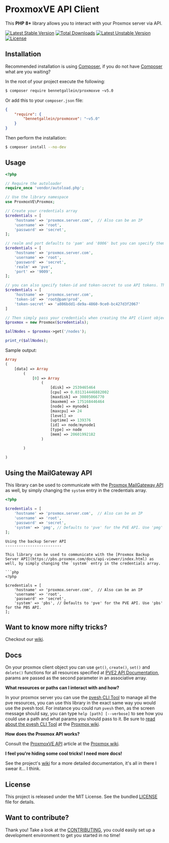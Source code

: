 ProxmoxVE API Client
====================

This **PHP 8+** library allows you to interact with your Proxmox server via API.

[![Latest Stable Version](https://poser.pugx.org/zzantares/proxmoxve/v/stable.svg)](https://packagist.org/packages/zzantares/proxmoxve)
[![Total Downloads](https://poser.pugx.org/zzantares/proxmoxve/downloads.svg)](https://packagist.org/packages/zzantares/proxmoxve)
[![Latest Unstable Version](https://poser.pugx.org/zzantares/proxmoxve/v/unstable.svg)](https://packagist.org/packages/zzantares/proxmoxve)
[![License](https://poser.pugx.org/zzantares/proxmoxve/license.svg)](https://packagist.org/packages/zzantares/proxmoxve)


Installation
------------

Recommended installation is using [Composer], if you do not have [Composer] what are you waiting?

In the root of your project execute the following:

```sh
$ composer require bennetgallein/proxmoxve ~v5.0
```

Or add this to your `composer.json` file:

```json
{
    "require": {
        "bennetgallein/proxmoxve": "~v5.0"
    }
}
```

Then perform the installation:
```sh
$ composer install --no-dev
```


Usage
-----

```php
<?php

// Require the autoloader
require_once 'vendor/autoload.php';

// Use the library namespace
use ProxmoxVE\Proxmox;

// Create your credentials array
$credentials = [
    'hostname' => 'proxmox.server.com',  // Also can be an IP
    'username' => 'root',
    'password' => 'secret',
];

// realm and port defaults to 'pam' and '8006' but you can specify them like so
$credentials = [
    'hostname' => 'proxmox.server.com',
    'username' => 'root',
    'password' => 'secret',
    'realm' => 'pve',
    'port' => '9009',
];

// you can also specify token-id and token-secret to use API tokens. They will be preffered over normal username/password
$credentials = [
    'hostname' => 'proxmox.server.com',
    'token-id' => 'root@pam!prod',
    'token-secret' => 'a806bdd1-de9a-4860-9ce0-bc427d3f2067'
]

// Then simply pass your credentials when creating the API client object.
$proxmox = new Proxmox($credentials);

$allNodes = $proxmox->get('/nodes');

print_r($allNodes);
```


Sample output:

```php
Array
(
    [data] => Array
        (
            [0] => Array
                (
                    [disk] => 2539465464
                    [cpu] => 0.031314446882002
                    [maxdisk] => 30805066770
                    [maxmem] => 175168446464
                    [node] => mynode1
                    [maxcpu] => 24
                    [level] =>
                    [uptime] => 139376
                    [id] => node/mynode1
                    [type] => node
                    [mem] => 20601992182
                )

        )

)
```

Using the MailGateway API
-------------------------

This library can be used to communicate with the [Proxmox MailGateway API](https://pmg.proxmox.com/pmg-docs/api-viewer/index.html) as well, by simply changing the `system` entry in the credentials array.

```php
<?php

$credentials = [
    'hostname' => 'proxmox.server.com',  // Also can be an IP
    'username' => 'root',
    'password' => 'secret',
    'system' => 'pmg', // Defaults to 'pve' for the PVE API. Use 'pmg' for the PMG API.
];

```

```
Using the backup Server API
-------------------------

This library can be used to communicate with the [Proxmox Backup Server API](https://pbs.proxmox.com/docs/api-viewer/index.html) as well, by simply changing the `system` entry in the credentials array.

```php
<?php

$credentials = [
    'hostname' => 'proxmox.server.com',  // Also can be an IP
    'username' => 'root',
    'password' => 'secret',
    'system' => 'pbs', // Defaults to 'pve' for the PVE API. Use 'pbs' for the PBS API.
];

```

Want to know more nifty tricks?
-------------------------------

Checkout our [wiki](https://github.com/ZzAntares/ProxmoxVE/wiki).


Docs
----

On your proxmox client object you can use `get()`, `create()`, `set()` and `delete()` functions for all resources specified at [PVE2 API Documentation], params are passed as the second parameter in an associative array.

**What resources or paths can I interact with and how?**

In your proxmox server you can use the [pvesh CLI Tool](http://pve.proxmox.com/wiki/Proxmox_VE_API#Using_.27pvesh.27_to_access_the_API) to manage all the pve resources, you can use this library in the exact same way you would use the pvesh tool. For instance you could run `pvesh` then, as the screen message should say, you can type `help [path] [--verbose]` to see how you could use a path and what params you should pass to it. Be sure to [read about the pvesh CLI Tool](http://pve.proxmox.com/wiki/Proxmox_VE_API#Using_.27pvesh.27_to_access_the_API) at the [Proxmox wiki].

**How does the Proxmox API works?**

Consult the [ProxmoxVE API] article at the [Proxmox wiki].

**I feel you're hiding some cool tricks! I need more docs!**

See the project's [wiki](https://github.com/ZzAntares/ProxmoxVE/wiki) for a more
detailed documentation, it's all in there I swear it... I think.


License
-------

This project is released under the MIT License. See the bundled [LICENSE] file for details.


Want to contribute?
--------------------

Thank you! Take a look at the [CONTRIBUTING], you could easily set up a development environment to get you started in no time!


[LICENSE]:./LICENSE
[CONTRIBUTING]:./CONTRIBUTING.md
[PVE2 API Documentation]:http://pve.proxmox.com/pve-docs/api-viewer/index.html
[ProxmoxVE API]:http://pve.proxmox.com/wiki/Proxmox_VE_API
[Proxmox wiki]:http://pve.proxmox.com/wiki
[Composer]:https://getcomposer.org/
